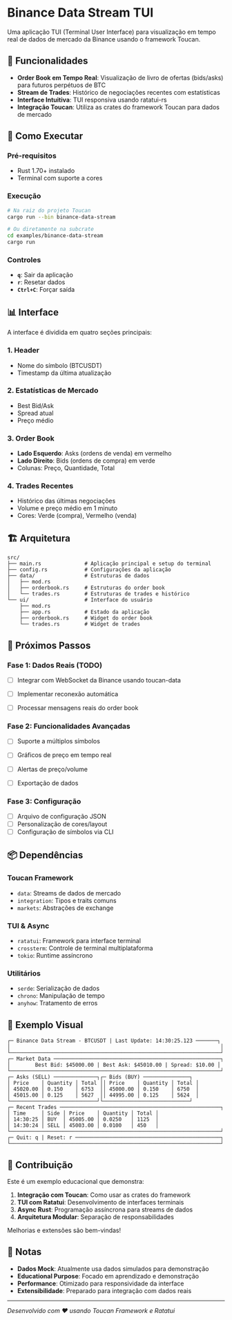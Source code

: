 # Binance Data Stream TUI

Uma aplicação TUI (Terminal User Interface) para visualização em tempo real de dados de mercado da Binance usando o framework Toucan.

## 🎯 Funcionalidades

- **Order Book em Tempo Real**: Visualização de livro de ofertas (bids/asks) para futuros perpétuos de BTC
- **Stream de Trades**: Histórico de negociações recentes com estatísticas
- **Interface Intuitiva**: TUI responsiva usando ratatui-rs
- **Integração Toucan**: Utiliza as crates do framework Toucan para dados de mercado

## 🚀 Como Executar


### Pré-requisitos


- Rust 1.70+ instalado
- Terminal com suporte a cores


### Execução


```bash
# Na raiz do projeto Toucan
cargo run --bin binance-data-stream

# Ou diretamente na subcrate
cd examples/binance-data-stream
cargo run
```


### Controles


- **`q`**: Sair da aplicação
- **`r`**: Resetar dados
- **`Ctrl+C`**: Forçar saída

## 📊 Interface

A interface é dividida em quatro seções principais:


### 1. Header

- Nome do símbolo (BTCUSDT)
- Timestamp da última atualização


### 2. Estatísticas de Mercado

- Best Bid/Ask
- Spread atual
- Preço médio


### 3. Order Book

- **Lado Esquerdo**: Asks (ordens de venda) em vermelho
- **Lado Direito**: Bids (ordens de compra) em verde
- Colunas: Preço, Quantidade, Total


### 4. Trades Recentes

- Histórico das últimas negociações
- Volume e preço médio em 1 minuto
- Cores: Verde (compra), Vermelho (venda)

## 🏗️ Arquitetura

```
src/
├── main.rs              # Aplicação principal e setup do terminal
├── config.rs            # Configurações da aplicação
├── data/                # Estruturas de dados
│   ├── mod.rs
│   ├── orderbook.rs     # Estruturas do order book
│   └── trades.rs        # Estruturas de trades e histórico
└── ui/                  # Interface do usuário
    ├── mod.rs
    ├── app.rs           # Estado da aplicação
    ├── orderbook.rs     # Widget do order book
    └── trades.rs        # Widget de trades
```

## 🔧 Próximos Passos


### Fase 1: Dados Reais (TODO)

- [ ] Integrar com WebSocket da Binance usando toucan-data
- [ ] Implementar reconexão automática
- [ ] Processar mensagens reais do order book


### Fase 2: Funcionalidades Avançadas

- [ ] Suporte a múltiplos símbolos
- [ ] Gráficos de preço em tempo real
- [ ] Alertas de preço/volume
- [ ] Exportação de dados


### Fase 3: Configuração

- [ ] Arquivo de configuração JSON
- [ ] Personalização de cores/layout
- [ ] Configuração de símbolos via CLI

## 📦 Dependências


### Toucan Framework

- `data`: Streams de dados de mercado
- `integration`: Tipos e traits comuns
- `markets`: Abstrações de exchange


### TUI & Async

- `ratatui`: Framework para interface terminal
- `crossterm`: Controle de terminal multiplataforma
- `tokio`: Runtime assíncrono


### Utilitários

- `serde`: Serialização de dados
- `chrono`: Manipulação de tempo
- `anyhow`: Tratamento de erros

## 🎨 Exemplo Visual

```
┌─ Binance Data Stream - BTCUSDT | Last Update: 14:30:25.123 ───────┐
│                                                                    │
└────────────────────────────────────────────────────────────────────┘
┌─ Market Data ──────────────────────────────────────────────────────┐
│        Best Bid: $45000.00 | Best Ask: $45010.00 | Spread: $10.00 │
└────────────────────────────────────────────────────────────────────┘
┌─ Asks (SELL) ──────────────┐┌─ Bids (BUY) ───────────────┐
│ Price    │ Quantity │ Total ││ Price    │ Quantity │ Total │
│ 45020.00 │ 0.150    │ 6753  ││ 45000.00 │ 0.150    │ 6750  │
│ 45015.00 │ 0.125    │ 5627  ││ 44995.00 │ 0.125    │ 5624  │
└────────────────────────────┘└────────────────────────────┘
┌─ Recent Trades ────────────────────────────────────────────────────┐
│ Time     │ Side │ Price    │ Quantity │ Total │
│ 14:30:25 │ BUY  │ 45005.00 │ 0.0250   │ 1125  │
│ 14:30:24 │ SELL │ 45003.00 │ 0.0100   │ 450   │
└────────────────────────────────────────────────────────────────────┘
┌─ Quit: q | Reset: r ───────────────────────────────────────────────┐
└────────────────────────────────────────────────────────────────────┘
```

## 🤝 Contribuição

Este é um exemplo educacional que demonstra:

1. **Integração com Toucan**: Como usar as crates do framework
2. **TUI com Ratatui**: Desenvolvimento de interfaces terminais
3. **Async Rust**: Programação assíncrona para streams de dados
4. **Arquitetura Modular**: Separação de responsabilidades

Melhorias e extensões são bem-vindas!

## 📝 Notas

- **Dados Mock**: Atualmente usa dados simulados para demonstração
- **Educational Purpose**: Focado em aprendizado e demonstração
- **Performance**: Otimizado para responsividade da interface
- **Extensibilidade**: Preparado para integração com dados reais

---

*Desenvolvido com ❤️ usando Toucan Framework e Ratatui*

